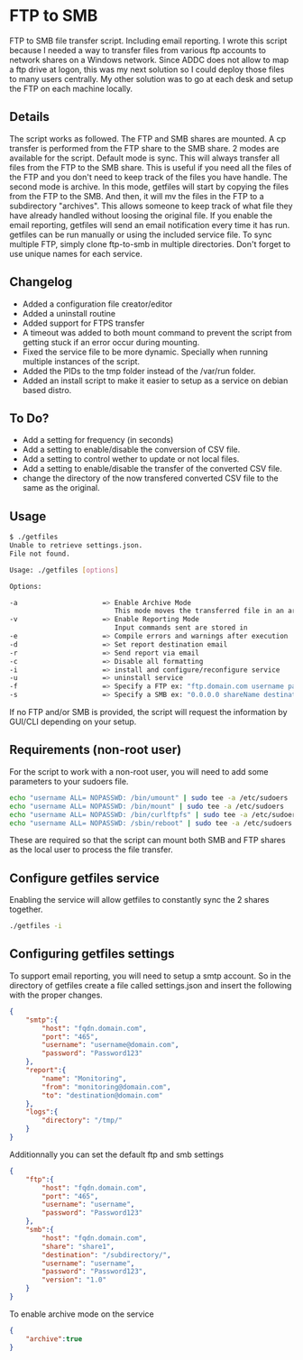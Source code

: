 # FTP to SMB
FTP to SMB file transfer script. Including email reporting. I wrote this script because I needed a way to transfer files from various ftp accounts to network shares on a Windows network. Since ADDC does not allow to map a ftp drive at logon, this was my next solution so I could deploy those files to many users centrally. My other solution was to go at each desk and setup the FTP on each machine locally.

## Details
The script works as followed. The FTP and SMB shares are mounted. A cp transfer is performed from the FTP share to the SMB share. 2 modes are available for the script. Default mode is sync. This will always transfer all files from the FTP to the SMB share. This is useful if you need all the files of the FTP and you don't need to keep track of the files you have handle. The second mode is archive. In this mode, getfiles will start by copying the files from the FTP to the SMB. And then, it will mv the files in the FTP to a subdirectory "archives". This allows someone to keep track of what file they have already handled without loosing the original file. If you enable the email reporting, getfiles will send an email notification every time it has run. getfiles can be run manually or using the included service file. To sync multiple FTP, simply clone ftp-to-smb in multiple directories. Don't forget to use unique names for each service.

## Changelog

 - Added a configuration file creator/editor
 - Added a uninstall routine
 - Added support for FTPS transfer
 - A timeout was added to both mount command to prevent the script from getting stuck if an error occur during mounting.
 - Fixed the service file to be more dynamic. Specially when running multiple instances of the script.
 - Added the PIDs to the tmp folder instead of the /var/run folder.
 - Added an install script to make it easier to setup as a service on debian based distro.

## To Do?

 - Add a setting for frequency (in seconds)
 - Add a setting to enable/disable the conversion of CSV file.
 - Add a setting to control wether to update or not local files.
 - Add a setting to enable/disable the transfer of the converted CSV file.
 - change the directory of the now transfered converted CSV file to the same as the original.

## Usage
``` bash
$ ./getfiles
Unable to retrieve settings.json.
File not found.

Usage: ./getfiles [options]

Options:

-a                     => Enable Archive Mode
                          This mode moves the transferred file in an archive folder
-v                     => Enable Reporting Mode
                          Input commands sent are stored in
-e                     => Compile errors and warnings after execution
-d                     => Set report destination email
-r                     => Send report via email
-c                     => Disable all formatting
-i                     => install and configure/reconfigure service
-u                     => uninstall service
-f                     => Specify a FTP ex: "ftp.domain.com username password"
-s                     => Specify a SMB ex: "0.0.0.0 shareName destinationDirectory username password"
```
If no FTP and/or SMB is provided, the script will request the information by GUI/CLI depending on your setup.

## Requirements (non-root user)
For the script to work with a non-root user, you will need to add some parameters to your sudoers file.

``` bash
echo "username ALL= NOPASSWD: /bin/umount" | sudo tee -a /etc/sudoers
echo "username ALL= NOPASSWD: /bin/mount" | sudo tee -a /etc/sudoers
echo "username ALL= NOPASSWD: /bin/curlftpfs" | sudo tee -a /etc/sudoers
echo "username ALL= NOPASSWD: /sbin/reboot" | sudo tee -a /etc/sudoers
```

These are required so that the script can mount both SMB and FTP shares as the local user to process the file transfer.

## Configure getfiles service
Enabling the service will allow getfiles to constantly sync the 2 shares together.

```BASH
./getfiles -i
```

## Configuring getfiles settings
To support email reporting, you will need to setup a smtp account. So in the directory of getfiles create a file called settings.json and insert the following with the proper changes.

``` json
{
    "smtp":{
        "host": "fqdn.domain.com",
        "port": "465",
        "username": "username@domain.com",
        "password": "Password123"
    },
    "report":{
        "name": "Monitoring",
        "from": "monitoring@domain.com",
        "to": "destination@domain.com"
    },
    "logs":{
        "directory": "/tmp/"
    }
}
```
Additionnally you can set the default ftp and smb settings

``` json
{
    "ftp":{
        "host": "fqdn.domain.com",
        "port": "465",
        "username": "username",
        "password": "Password123"
    },
    "smb":{
        "host": "fqdn.domain.com",
        "share": "share1",
        "destination": "/subdirectory/",
        "username": "username",
        "password": "Password123",
        "version": "1.0"
    }
}
```
To enable archive mode on the service

``` json
{
    "archive":true
}
```
